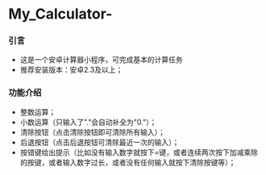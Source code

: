 # My_Calculator-

### 引言
- 这是一个安卓计算器小程序，可完成基本的计算任务
- 推荐安装版本：安卓2.3及以上；

### 功能介绍
- 整数运算；
- 小数运算（只输入了"."会自动补全为"0."）；
- 清除按钮（点击清除按钮即可清除所有输入）；
- 后退按钮（点击后退按钮可清除最近一次的输入）；
- 按错键给出提示（比如没有输入数字就按下=键，或者连续两次按下加减乘除的按键，或者输入数字过长，或者没有任何输入就按下清除按键等）；

